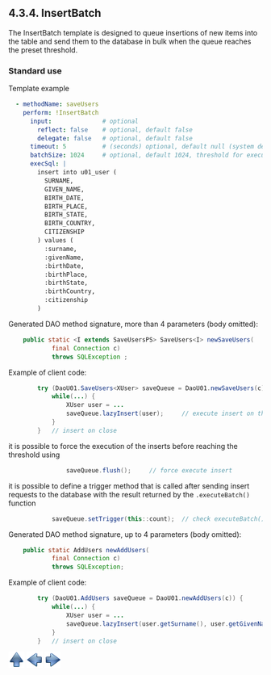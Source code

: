 ## 4.3.4. InsertBatch

The InsertBatch template is designed to queue insertions of new items into the table and send them to the database in bulk when the queue reaches the preset threshold.

### Standard use

Template example

~~~yaml
  - methodName: saveUsers
    perform: !InsertBatch
      input:              # optional
        reflect: false    # optional, default false
        delegate: false   # optional, default false
      timeout: 5          # (seconds) optional, default null (system default)
      batchSize: 1024     # optional, default 1024, threshold for execute
      execSql: |
        insert into u01_user (
          SURNAME,
          GIVEN_NAME,
          BIRTH_DATE,
          BIRTH_PLACE,
          BIRTH_STATE,
          BIRTH_COUNTRY,
          CITIZENSHIP
        ) values (
          :surname,
          :givenName,
          :birthDate,
          :birthPlace,
          :birthState,
          :birthCountry,
          :citizenship
        )
~~~

Generated DAO method signature, more than 4 parameters (body omitted):

~~~java
    public static <I extends SaveUsersPS> SaveUsers<I> newSaveUsers(
            final Connection c)
            throws SQLException ;
~~~

Example of client code:

~~~java
        try (DaoU01.SaveUsers<XUser> saveQueue = DaoU01.newSaveUsers(c)) {
            while(...) {
                XUser user = ...
                saveQueue.lazyInsert(user);     // execute insert on threshold
            }
        }   // insert on close
~~~

it is possible to force the execution of the inserts before reaching the threshold using

~~~java
                saveQueue.flush();     // force execute insert
~~~

it is possible to define a trigger method that is called after sending insert requests to the database with the result returned by the `.executeBatch()` function

~~~java
            saveQueue.setTrigger(this::count);  // check executeBatch() result
~~~

Generated DAO method signature, up to 4 parameters (body omitted):

~~~java
    public static AddUsers newAddUsers(
            final Connection c)
            throws SQLException;
~~~

Example of client code:

~~~java
        try (DaoU01.AddUsers saveQueue = DaoU01.newAddUsers(c)) {
            while(...) {
                XUser user = ...
                saveQueue.lazyInsert(user.getSurname(), user.getGivenName());     // execute insert on threshold
            }
        }   // insert on close
~~~

[![Up](go-up.png)](ConfigYaml.md) [![Next](go-previous.png)](delete.md) [![Next](go-next.png)](updateBatch.md)